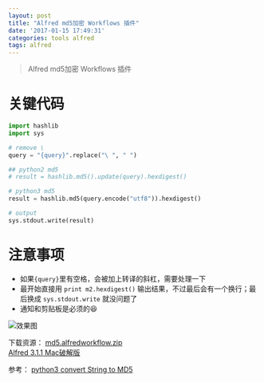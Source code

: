 ```yaml
---
layout: post
title: "Alfred md5加密 Workflows 插件"
date: '2017-01-15 17:49:31'
categories: tools alfred
tags: alfred
---
```


> Alfred md5加密 Workflows 插件

# 关键代码
```python
import hashlib
import sys

# remove \
query = "{query}".replace("\ ", " ")

## python2 md5
# result = hashlib.md5().update(query).hexdigest()

# python3 md5
result = hashlib.md5(query.encode("utf8")).hexdigest()

# output
sys.stdout.write(result)
```

# 注意事项
- 如果```{query}```里有空格，会被加上转译的斜杠，需要处理一下     
- 最开始直接用 ```print m2.hexdigest()``` 输出结果，不过最后会有一个换行；最后换成 ```sys.stdout.write``` 就没问题了
- 通知和剪贴板是必须的😆

![效果图](http://on6gnkbff.bkt.clouddn.com/20170419134521_alfred-md5-workflows.png)

下载资源：
[md5.alfredworkflow.zip](http://on6gnkbff.bkt.clouddn.com/20170419134522_Md5.alfredworkflow.zip)   
[Alfred 3.1.1 Mac破解版](http://www.sdifenzhou.com/alfred311.html)

参考：
[python3 convert String to MD5](http://stackoverflow.com/questions/13259691/convert-string-to-md5)


